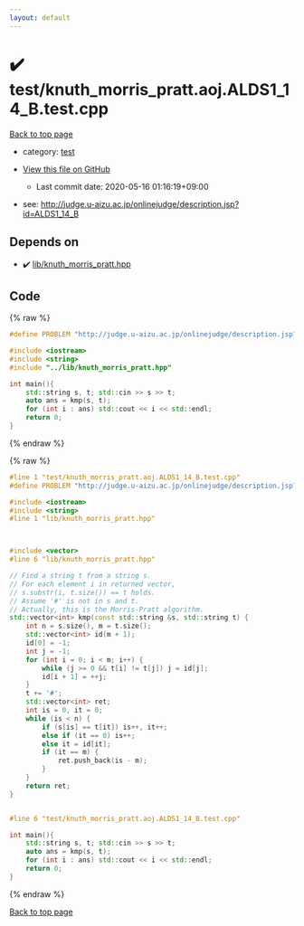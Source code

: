 ```yaml
---
layout: default
---
```


<!-- mathjax config similar to math.stackexchange -->
<script type="text/javascript" async
  src="https://cdnjs.cloudflare.com/ajax/libs/mathjax/2.7.5/MathJax.js?config=TeX-MML-AM_CHTML">
</script>
<script type="text/x-mathjax-config">
  MathJax.Hub.Config({
    TeX: { equationNumbers: { autoNumber: "AMS" }},
    tex2jax: {
      inlineMath: [ ['$','$'] ],
      processEscapes: true
    },
    "HTML-CSS": { matchFontHeight: false },
    displayAlign: "left",
    displayIndent: "2em"
  });
</script>

<script type="text/javascript" src="https://cdnjs.cloudflare.com/ajax/libs/jquery/3.4.1/jquery.min.js"></script>
<script src="https://cdn.jsdelivr.net/npm/jquery-balloon-js@1.1.2/jquery.balloon.min.js" integrity="sha256-ZEYs9VrgAeNuPvs15E39OsyOJaIkXEEt10fzxJ20+2I=" crossorigin="anonymous"></script>
<script type="text/javascript" src="../../assets/js/copy-button.js"></script>
<link rel="stylesheet" href="../../assets/css/copy-button.css" />


# :heavy_check_mark: test/knuth_morris_pratt.aoj.ALDS1_14_B.test.cpp

<a href="../../index.html">Back to top page</a>

* category: <a href="../../index.html#098f6bcd4621d373cade4e832627b4f6">test</a>
* <a href="{{ site.github.repository_url }}/blob/master/test/knuth_morris_pratt.aoj.ALDS1_14_B.test.cpp">View this file on GitHub</a>
    - Last commit date: 2020-05-16 01:16:19+09:00


* see: <a href="http://judge.u-aizu.ac.jp/onlinejudge/description.jsp?id=ALDS1_14_B">http://judge.u-aizu.ac.jp/onlinejudge/description.jsp?id=ALDS1_14_B</a>


## Depends on

* :heavy_check_mark: <a href="../../library/lib/knuth_morris_pratt.hpp.html">lib/knuth_morris_pratt.hpp</a>


## Code

<a id="unbundled"></a>
{% raw %}
```cpp
#define PROBLEM "http://judge.u-aizu.ac.jp/onlinejudge/description.jsp?id=ALDS1_14_B"

#include <iostream>
#include <string>
#include "../lib/knuth_morris_pratt.hpp"

int main(){
    std::string s, t; std::cin >> s >> t;
    auto ans = kmp(s, t);
    for (int i : ans) std::cout << i << std::endl;
    return 0;
}

```
{% endraw %}

<a id="bundled"></a>
{% raw %}
```cpp
#line 1 "test/knuth_morris_pratt.aoj.ALDS1_14_B.test.cpp"
#define PROBLEM "http://judge.u-aizu.ac.jp/onlinejudge/description.jsp?id=ALDS1_14_B"

#include <iostream>
#include <string>
#line 1 "lib/knuth_morris_pratt.hpp"



#include <vector>
#line 6 "lib/knuth_morris_pratt.hpp"

// Find a string t from a string s.
// For each element i in returned vector,
// s.substr(i, t.size()) == t holds.
// Assume '#' is not in s and t.
// Actually, this is the Morris-Pratt algorithm.
std::vector<int> kmp(const std::string &s, std::string t) {
    int n = s.size(), m = t.size();
    std::vector<int> id(m + 1);
    id[0] = -1;
    int j = -1;
    for (int i = 0; i < m; i++) {
        while (j >= 0 && t[i] != t[j]) j = id[j];
        id[i + 1] = ++j;
    }
    t += '#';
    std::vector<int> ret;
    int is = 0, it = 0;
    while (is < n) {
        if (s[is] == t[it]) is++, it++;
        else if (it == 0) is++;
        else it = id[it];
        if (it == m) {
            ret.push_back(is - m);
        }
    }
    return ret;
}


#line 6 "test/knuth_morris_pratt.aoj.ALDS1_14_B.test.cpp"

int main(){
    std::string s, t; std::cin >> s >> t;
    auto ans = kmp(s, t);
    for (int i : ans) std::cout << i << std::endl;
    return 0;
}

```
{% endraw %}

<a href="../../index.html">Back to top page</a>

